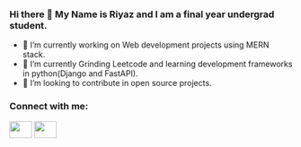 ### Hi there 👋 My Name is Riyaz and I am a final year undergrad student.


- 🔭 I’m currently working on Web development projects using MERN stack.
- 🌱 I’m currently Grinding Leetcode and learning development frameworks in python(Django and FastAPI).
- 🤔 I’m looking to contribute in open source projects.

<h3 align="left">Connect with me:</h3>
<p align="left">
<a href="https://twitter.com/RiyazSh26090787" target="blank"><img align="center" src="https://cdn.jsdelivr.net/npm/simple-icons@3.0.1/icons/twitter.svg" alt="" height="30" width="40" /></a>
<a href="https://www.linkedin.com/in/riyaz-shaikh-0604bb227/" target="blank"><img align="center" src="https://cdn.jsdelivr.net/npm/simple-icons@3.0.1/icons/linkedin.svg" alt="" height="30" width="40" /></a>


<!--
**riyaz2022/riyaz2022** is a ✨ _special_ ✨ repository because its `README.md` (this file) appears on your GitHub profile.

Here are some ideas to get you started:

- 🔭 I’m currently working on Web development projects using MERN stack
- 🌱 I’m currently learning Django and FastAPI FrameWorks to enhance my skills 
- 👯 I’m looking to collaborate on ...
- 🤔 I’m looking for help with ...
- 💬 Ask me about ...
- 📫 How to reach me: ...
- 😄 Pronouns: ...
- ⚡ Fun fact: ...
-->
